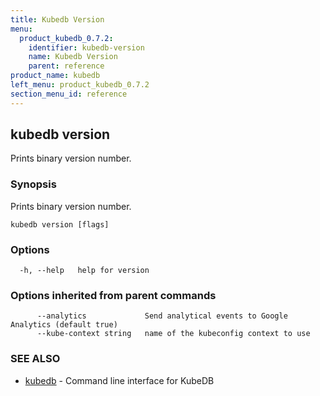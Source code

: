 ```yaml
---
title: Kubedb Version
menu:
  product_kubedb_0.7.2:
    identifier: kubedb-version
    name: Kubedb Version
    parent: reference
product_name: kubedb
left_menu: product_kubedb_0.7.2
section_menu_id: reference
---
```

## kubedb version

Prints binary version number.

### Synopsis


Prints binary version number.

```
kubedb version [flags]
```

### Options

```
  -h, --help   help for version
```

### Options inherited from parent commands

```
      --analytics             Send analytical events to Google Analytics (default true)
      --kube-context string   name of the kubeconfig context to use
```

### SEE ALSO
* [kubedb](/docs/reference/kubedb.md)	 - Command line interface for KubeDB

